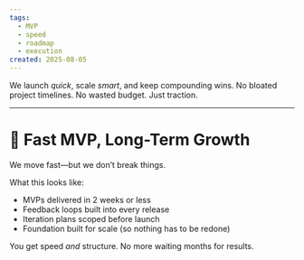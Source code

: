 ```yaml
---
tags:
  - MVP
  - speed
  - roadmap
  - execution
created: 2025-08-05
---
```


We launch _quick_, scale _smart_, and keep compounding wins. No bloated project timelines. No wasted budget. Just traction.

---

# 🚀 Fast MVP, Long-Term Growth

We move fast—but we don’t break things.

What this looks like:
- MVPs delivered in 2 weeks or less
- Feedback loops built into every release
- Iteration plans scoped before launch
- Foundation built for scale (so nothing has to be redone)

You get speed *and* structure. No more waiting months for results.
